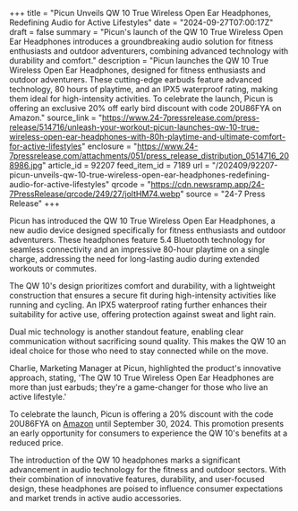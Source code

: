 +++
title = "Picun Unveils QW 10 True Wireless Open Ear Headphones, Redefining Audio for Active Lifestyles"
date = "2024-09-27T07:00:17Z"
draft = false
summary = "Picun's launch of the QW 10 True Wireless Open Ear Headphones introduces a groundbreaking audio solution for fitness enthusiasts and outdoor adventurers, combining advanced technology with durability and comfort."
description = "Picun launches the QW 10 True Wireless Open Ear Headphones, designed for fitness enthusiasts and outdoor adventurers. These cutting-edge earbuds feature advanced technology, 80 hours of playtime, and an IPX5 waterproof rating, making them ideal for high-intensity activities. To celebrate the launch, Picun is offering an exclusive 20% off early bird discount with code 20U86FYA on Amazon."
source_link = "https://www.24-7pressrelease.com/press-release/514716/unleash-your-workout-picun-launches-qw-10-true-wireless-open-ear-headphones-with-80h-playtime-and-ultimate-comfort-for-active-lifestyles"
enclosure = "https://www.24-7pressrelease.com/attachments/051/press_release_distribution_0514716_208986.jpg"
article_id = 92207
feed_item_id = 7189
url = "/202409/92207-picun-unveils-qw-10-true-wireless-open-ear-headphones-redefining-audio-for-active-lifestyles"
qrcode = "https://cdn.newsramp.app/24-7PressRelease/qrcode/249/27/joltHM74.webp"
source = "24-7 Press Release"
+++

<p>Picun has introduced the QW 10 True Wireless Open Ear Headphones, a new audio device designed specifically for fitness enthusiasts and outdoor adventurers. These headphones feature 5.4 Bluetooth technology for seamless connectivity and an impressive 80-hour playtime on a single charge, addressing the need for long-lasting audio during extended workouts or commutes.</p><p>The QW 10's design prioritizes comfort and durability, with a lightweight construction that ensures a secure fit during high-intensity activities like running and cycling. An IPX5 waterproof rating further enhances their suitability for active use, offering protection against sweat and light rain.</p><p>Dual mic technology is another standout feature, enabling clear communication without sacrificing sound quality. This makes the QW 10 an ideal choice for those who need to stay connected while on the move.</p><p>Charlie, Marketing Manager at Picun, highlighted the product's innovative approach, stating, 'The QW 10 True Wireless Open Ear Headphones are more than just earbuds; they're a game-changer for those who live an active lifestyle.'</p><p>To celebrate the launch, Picun is offering a 20% discount with the code 20U86FYA on <a href='https://www.amazon.com' rel='nofollow' target='_blank'>Amazon</a> until September 30, 2024. This promotion presents an early opportunity for consumers to experience the QW 10's benefits at a reduced price.</p><p>The introduction of the QW 10 headphones marks a significant advancement in audio technology for the fitness and outdoor sectors. With their combination of innovative features, durability, and user-focused design, these headphones are poised to influence consumer expectations and market trends in active audio accessories.</p>